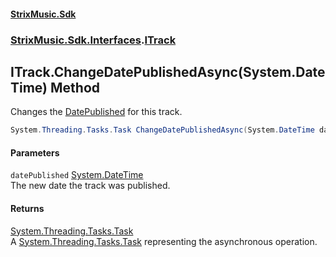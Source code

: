 #### [StrixMusic.Sdk](./index.md 'index')
### [StrixMusic.Sdk.Interfaces](./StrixMusic-Sdk-Interfaces.md 'StrixMusic.Sdk.Interfaces').[ITrack](./StrixMusic-Sdk-Interfaces-ITrack.md 'StrixMusic.Sdk.Interfaces.ITrack')
## ITrack.ChangeDatePublishedAsync(System.DateTime) Method
Changes the [DatePublished](./StrixMusic-Sdk-Interfaces-ITrack-DatePublished.md 'StrixMusic.Sdk.Interfaces.ITrack.DatePublished') for this track.  
```csharp
System.Threading.Tasks.Task ChangeDatePublishedAsync(System.DateTime datePublished);
```
#### Parameters
<a name='StrixMusic-Sdk-Interfaces-ITrack-ChangeDatePublishedAsync(System-DateTime)-datePublished'></a>
`datePublished` [System.DateTime](https://docs.microsoft.com/en-us/dotnet/api/System.DateTime 'System.DateTime')  
The new date the track was published.  
  
#### Returns
[System.Threading.Tasks.Task](https://docs.microsoft.com/en-us/dotnet/api/System.Threading.Tasks.Task 'System.Threading.Tasks.Task')  
A [System.Threading.Tasks.Task](https://docs.microsoft.com/en-us/dotnet/api/System.Threading.Tasks.Task 'System.Threading.Tasks.Task') representing the asynchronous operation.  
